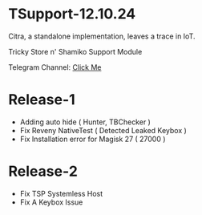 # TSupport-12.10.24

Citra, a standalone implementation, leaves a trace in IoT.

Tricky Store n' Shamiko Support Module

Telegram Channel: [Click Me](https://t.me/citraintegritytrick/3)

# Release-1
- Adding auto hide ( Hunter, TBChecker )
- Fix Reveny NativeTest ( Detected Leaked Keybox )
- Fix Installation error for Magisk 27 ( 27000 )
# Release-2
- Fix TSP Systemless Host
- Fix A Keybox Issue